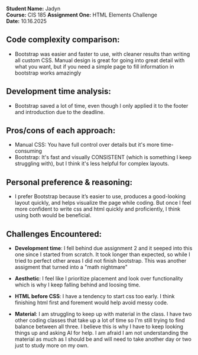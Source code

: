 **Student Name:** Jadyn  
**Course:** CIS 185
**Assignment One:** HTML Elements Challenge  
**Date:** 10.16.2025

## Code complexity comparison:
- Bootstrap was easier and faster to use, with cleaner results than writing all custom CSS. Manual design is great for going into great detail with what you want, but if you need a simple page to fill information in bootstrap works amazingly

## Development time analysis:
- Bootstrap saved a lot of time, even though I only applied it to the footer and introduction due to the deadline.

## Pros/cons of each approach:
- Manual CSS: You have full control over details but it's more time-consuming
- Bootstrap: It's fast and visually CONSISTENT (which is something I keep struggling with), but I think it's less helpful for complex layouts.

## Personal preference & reasoning:
- I prefer Bootstrap because it’s easier to use, produces a good-looking layout quickly, and helps visualize the page while coding. But once I feel more confident to write css and html quickly and proficiently, I think using both would be beneficial. 

## Challenges Encountered:

- **Development time**: I fell behind due assignment 2 and it seeped into this one since I started from scratch. It took longer than expected, so while I tried to perfect other areas I did not finish bootstrap. This was another assigment that turned into a "math nightmare"

- **Aesthetic**: I feel like I prioritize placement and look over functionality which is why I keep falling behind and loosing time.

- **HTML before CSS**: I have a tendency to start css too early. I think finishing html first and forement would help avoid messy code. 

- **Material**: I am struggling to keep up with material in the class. I have two other coding classes that take up a lot of time so I'm still trying to find balance between all three. I believe this is why I have to keep looking things up and asking AI for help. I am afraid I am not understanding the material as much as I should be and will need to take another day or two just to study more on my own.
